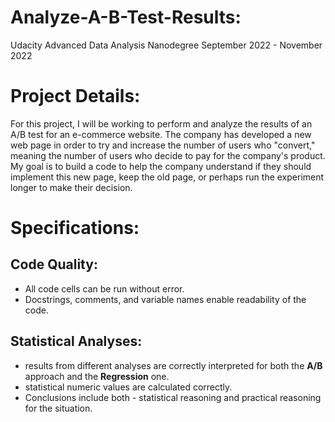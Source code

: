 # Analyze-A-B-Test-Results:
Udacity Advanced Data Analysis Nanodegree September 2022 - November 2022
# Project Details:
For this project, I will be working to perform and analyze the results of an A/B test for an e-commerce website. The company has developed a new web page in order to try and increase the number of users who "convert," meaning the number of users who decide to pay for the company's product. My goal is to build a code to help the company understand if they should implement this new page, keep the old page, or perhaps run the experiment longer to make their decision.
# Specifications:
## Code Quality:
+ All code cells can be run without error.
+ Docstrings, comments, and variable names enable readability of the code.
## Statistical Analyses:
+ results from different analyses are correctly interpreted for both the **A/B** approach and the **Regression** one.
+ statistical numeric values are calculated correctly.
+ Conclusions include both - statistical reasoning and practical reasoning for the situation.
